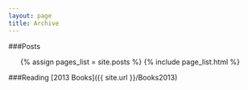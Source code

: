 ```yaml
---
layout: page
title: Archive
---
```


###Posts
<ul class="no-bullet">
	{% assign pages_list = site.posts %}
	{% include page_list.html %}
</ul>

###Reading
[2013 Books]({{ site.url }}/Books2013)